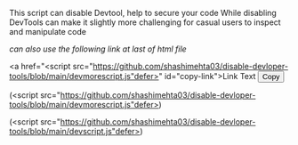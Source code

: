 This script can disable Devtool, help to secure your code While disabling DevTools can make it slightly more challenging for casual users to inspect and manipulate code

 *can also use the following link at last of html file*
 


 <a href="<script src="https://github.com/shashimehta03/disable-devloper-tools/blob/main/devmorescript.js"defer></script>" id="copy-link">Link Text</a>
<button onclick="copyToClipboard()">Copy</button>

<script>
    function copyToClipboard() {
        const linkElement = document.getElementById("copy-link");
        const linkText = linkElement.getAttribute("href");
        
        // Create a temporary input element
        const inputElement = document.createElement("input");
        inputElement.value = linkText;
        document.body.appendChild(inputElement);
        
        // Select and copy the link text
        inputElement.select();
        document.execCommand("copy");
        
        // Remove the temporary input element
        document.body.removeChild(inputElement);
        
        // Change the button text temporarily to indicate success
        const copyButton = document.querySelector("button");
        copyButton.innerText = "Copied!";
        setTimeout(function() {
            copyButton.innerText = "Copy";
        }, 2000);
    }
</script>


 (<script src="https://github.com/shashimehta03/disable-devloper-tools/blob/main/devmorescript.js"defer></script>)

  
  (<script src="https://github.com/shashimehta03/disable-devloper-tools/blob/main/devscript.js"defer></script>)




